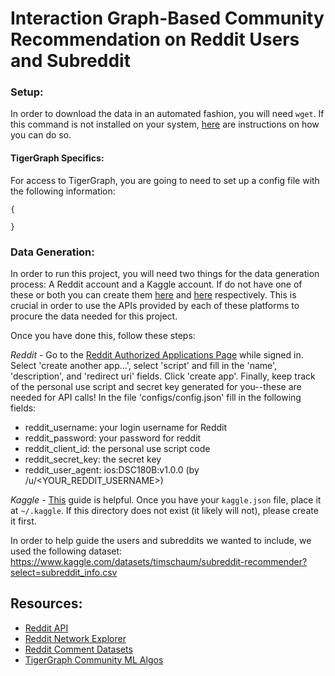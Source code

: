 # Interaction Graph-Based Community Recommendation on Reddit Users and Subreddit

### Setup:

In order to download the data in an automated fashion, you will need `wget`. If this command is not installed on your system, [here](https://www.jcchouinard.com/wget/#Download_Wget_on_Windows) are instructions on how you can do so.


#### TigerGraph Specifics:
For access to TigerGraph, you are going to need to set up a config file with the following information:
```
{
  
}
```


### Data Generation:
In order to run this project, you will need two things for the data generation process: A Reddit account and a Kaggle account. If do not have one of these or both you can create them [here](https://www.kaggle.com/account/login?phase=startRegisterTab&returnUrl=%2F) and [here](https://www.reddit.com/register/) respectively. This is crucial in order to use the APIs provided by each of these platforms to procure the data needed for this project.

Once you have done this, follow these steps:

*Reddit* - Go to the [Reddit Authorized Applications Page](https://www.reddit.com/prefs/apps) while signed in. Select 'create another app...', select 'script' and fill in the 'name', 'description', and 'redirect uri' fields. Click 'create app'. Finally, keep track of the personal use script and secret key generated for you--these are needed for API calls! In the file 'configs/config.json' fill in the following fields:
- reddit_username: your login username for Reddit
- reddit_password: your password for reddit
- reddit_client_id: the personal use script code
- reddit_secret_key: the secret key
- reddit_user_agent: ios:DSC180B:v1.0.0 (by /u/<YOUR_REDDIT_USERNAME>)

*Kaggle* - [This](https://github.com/Kaggle/kaggle-api#api-credentials) guide is helpful. Once you have your `kaggle.json` file, place it at `~/.kaggle`. If this directory does not exist (it likely will not), please create it first.

In order to help guide the users and subreddits we wanted to include, we used the following dataset: https://www.kaggle.com/datasets/timschaum/subreddit-recommender?select=subreddit_info.csv

## Resources:
- [Reddit API](https://www.reddit.com/dev/api/)
- [Reddit Network Explorer](https://github.com/memgraph/reddit-network-explorer)
- [Reddit Comment Datasets](https://files.pushshift.io/reddit/comments/)
- [TigerGraph Community ML Algos](https://docs.tigergraph.com/graph-ml/current/community-algorithms/)

